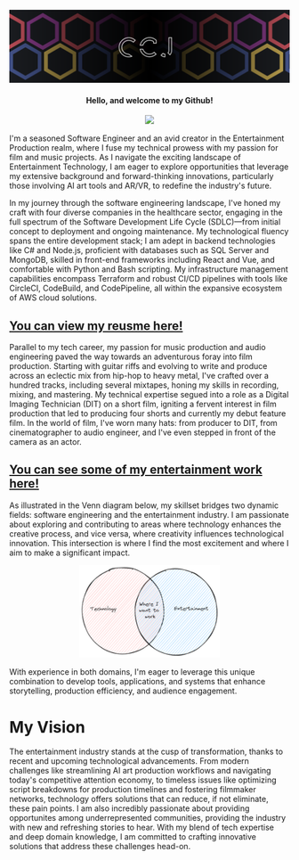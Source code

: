 ![CCJ Banner Header](/CCJHeading.png)
<h4 align="center">Hello, and welcome to my Github!</h4>


<div align="center">
    <img style="width: 30%" src="https://content.cryptochrisjames.com/blog/the-beginning/ChrisHeadshot.jpeg"/>
</div>

I'm a seasoned Software Engineer and an avid creator in the Entertainment Production realm, where I fuse my technical prowess with my passion for film and music projects. As I navigate the exciting landscape of Entertainment Technology, I am eager to explore opportunities that leverage my extensive background and forward-thinking innovations, particularly those involving AI art tools and AR/VR, to redefine the industry's future.

In my journey through the software engineering landscape, I've honed my craft with four diverse companies in the healthcare sector, engaging in the full spectrum of the Software Development Life Cycle (SDLC)—from initial concept to deployment and ongoing maintenance. My technological fluency spans the entire development stack; I am adept in backend technologies like C# and Node.js, proficient with databases such as SQL Server and MongoDB, skilled in front-end frameworks including React and Vue, and comfortable with Python and Bash scripting. My infrastructure management capabilities encompass Terraform and robust CI/CD pipelines with tools like CircleCI, CodeBuild, and CodePipeline, all within the expansive ecosystem of AWS cloud solutions.

## [You can view my reusme here!](https://github.com/CryptoChrisJames/CSResume)

Parallel to my tech career, my passion for music production and audio engineering paved the way towards an adventurous foray into film production. Starting with guitar riffs and evolving to write and produce across an eclectic mix from hip-hop to heavy metal, I've crafted over a hundred tracks, including several mixtapes, honing my skills in recording, mixing, and mastering. My technical expertise segued into a role as a Digital Imaging Technician (DIT) on a short film, igniting a fervent interest in film production that led to producing four shorts and currently my debut feature film. In the world of film, I've worn many hats: from producer to DIT, from cinematographer to audio engineer, and I've even stepped in front of the camera as an actor.

## [You can see some of my entertainment work here!](https://www.cryptochrisjames.com/ent)

As illustrated in the Venn diagram below, my skillset bridges two dynamic fields: software engineering and the entertainment industry. I am passionate about exploring and contributing to areas where technology enhances the creative process, and vice versa, where creativity influences technological innovation. This intersection is where I find the most excitement and where I aim to make a significant impact.

<div align="center">
    <img alt="Venn Diagram illustrating my target work area" style="width: 50%" src="./Overlap.png"/>
</div>

With experience in both domains, I'm eager to leverage this unique combination to develop tools, applications, and systems that enhance storytelling, production efficiency, and audience engagement.

# My Vision
The entertainment industry stands at the cusp of transformation, thanks to recent and upcoming technological advancements. From modern challenges like streamlining AI art production workflows and navigating today's competitive attention economy, to timeless issues like optimizing script breakdowns for production timelines and fostering filmmaker networks, technology offers solutions that can reduce, if not eliminate, these pain points. I am also incredibly passionate about providing opportunites among underrepresented communities, providing the industry with new and refreshing stories to hear. With my blend of tech expertise and deep domain knowledge, I am committed to crafting innovative solutions that address these challenges head-on.
